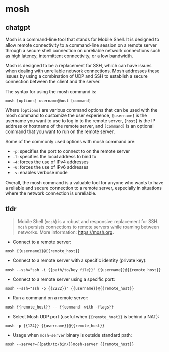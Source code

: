 # mosh 
## chatgpt 
Mosh is a command-line tool that stands for Mobile Shell. It is designed to allow remote connectivity to a command-line session on a remote server through a secure shell connection on unreliable network connections such as high latency, intermittent connectivity, or a low bandwidth.

Mosh is designed to be a replacement for SSH, which can have issues when dealing with unreliable network connections. Mosh addresses these issues by using a combination of UDP and SSH to establish a secure connection between the client and the server.

The syntax for using the mosh command is:

```
mosh [options] username@host [command]
```

Where `[options]` are various command options that can be used with the mosh command to customize the user experience, `[username]` is the username you want to use to log in to the remote server, `[host]` is the IP address or hostname of the remote server, and `[command]` is an optional command that you want to run on the remote server.

Some of the commonly used options with mosh command are:

- `-p`: specifies the port to connect to on the remote server
- `-l`: specifies the local address to bind to
- `-4`: forces the use of IPv4 addresses
- `-6`: forces the use of IPv6 addresses
- `-v`: enables verbose mode

Overall, the mosh command is a valuable tool for anyone who wants to have a reliable and secure connection to a remote server, especially in situations where the network connection is unreliable. 

## tldr 
 
> Mobile Shell (`mosh`) is a robust and responsive replacement for SSH.
> `mosh` persists connections to remote servers while roaming between networks.
> More information: <https://mosh.org>.

- Connect to a remote server:

`mosh {{username}}@{{remote_host}}`

- Connect to a remote server with a specific identity (private key):

`mosh --ssh="ssh -i {{path/to/key_file}}" {{username}}@{{remote_host}}`

- Connect to a remote server using a specific port:

`mosh --ssh="ssh -p {{2222}}" {{username}}@{{remote_host}}`

- Run a command on a remote server:

`mosh {{remote_host}} -- {{command -with -flags}}`

- Select Mosh UDP port (useful when `{{remote_host}}` is behind a NAT):

`mosh -p {{124}} {{username}}@{{remote_host}}`

- Usage when `mosh-server` binary is outside standard path:

`mosh --server={{path/to/bin/}}mosh-server {{remote_host}}`
